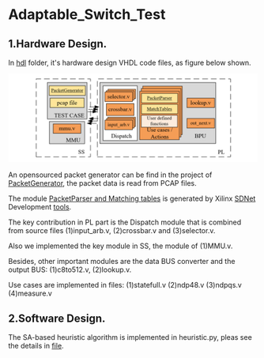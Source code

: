 

# Adaptable_Switch_Test

## 1.Hardware Design.

In [hdl](https://github.com/Adaptable-Switch/AS_test/tree/master/hdl) folder, it's hardware design VHDL code files, as figure below shown.

![image](https://github.com/Adaptable-Switch/AS_test/blob/master/figs/bpu5.png)

An opensourced packet generator can be find in the project of [PacketGenerator](https://github.com/NetFPGA/netfpga/wiki/PacketGenerator), the packet data is read from PCAP files.

The module [PacketParser and Matching tables](https://github.com/NetFPGA/P4-NetFPGA-public/wiki/Workflow-Overview#simplesumeswitch-architecture) is generated by Xilinx [SDNet](https://www.xilinx.com/support/documentation-navigation/development-tools/software-development/sdnet.html) Development [tools](https://github.com/NetFPGA/P4-NetFPGA-public/wiki/Workflow-Overview).

The key contribution in PL part is the Dispatch module that is combined from source files (1)input_arb.v, (2)crossbar.v and (3)selector.v.

Also we implemented the key module in SS, the module of (1)MMU.v.


Besides, other important modules are the data BUS converter and the output BUS: (1)c8to512.v, (2)lookup.v.

Use cases are implemented in files: (1)statefull.v (2)ndp48.v (3)ndpqs.v (4)measure.v

## 2.Software Design.

The SA-based heuristic algorithm is implemented in heuristic.py, pleas see the details in [file](./herutistic.py).
<!---


The SA-based heuristic algorithm is following the processing graph below.

![image](https://github.com/Adaptable-Switch/AS_test/blob/master/figs/Saprocess2.jpg)

The algorithm is implemented in heuristic.py file.



The input of the algorithm is the flow group ![](https://render.githubusercontent.com/render/math?math=G\\_{id}[j]) that is generated by classify HASH function and its corresponding traffic volume ![](https://render.githubusercontent.com/render/math?math=D\\_{id}[j]). The solution w is the distribution of the ![](https://render.githubusercontent.com/render/math?math=G\\_{id}[j]) in EEs. 

The different group distribution contained in the EE generate the total traffic throughput performance demand. The goal of the algorithm is to make demand of each EE as balanced as possible, and does not exceed the maximum processing capacity  of each EE (![](https://render.githubusercontent.com/render/math?math=P_{max})), which is a predictable constant.

### 2.1.The initialization of the SA algorithm.

a) Give a result of flows spliting by any HASH function, which also can be specified by end users. Without loss of generality，we just chose one example result to do our software test.

b) Check if there is a ![](https://render.githubusercontent.com/render/math?math=D\\_{id}[j]) that exceeds the ![](https://render.githubusercontent.com/render/math?math=P_{max}), it need to duplicate into ![](https://render.githubusercontent.com/render/math?math=N) copies (![](https://render.githubusercontent.com/render/math?math=N\leq{K})) and put them on different EE. The throughput demand of each sub-group ![](https://render.githubusercontent.com/render/math?math={\dfrac{D\\_{id}[j]}{N}}\leq{P_{max}}).

c) Randomly distribute the ![](https://render.githubusercontent.com/render/math?math=G\\_{id}[j]) and duplicated repeated combinations into ![](https://render.githubusercontent.com/render/math?math=K) sets to form an initial solution ![](https://render.githubusercontent.com/render/math?math=w).



### 2.2.Generate new candidate solution in the search area.

A solution is a flow group allocation. To generate new neiboring solution, after the init step of the algorithm, it randomly select a flow group from any one EE(i) to another EE(j). The more workload an execution engine has, the larger probability it gets a flow group moving out; while a destination execution engine for the moving group is selected with probability that is inversely proportional to the workload of the execution engine.

### 2.3.The evaluation function in SA.

The defination of the evaluation function,![](https://render.githubusercontent.com/render/math?math=J(w)):

![](https://render.githubusercontent.com/render/math?math=D\\_{id}[j])
is the traffic volume of one of the flow groups, ![](https://render.githubusercontent.com/render/math?math=j\in[1,256]).

The total traffic of Execution Engine(i) ![](https://render.githubusercontent.com/render/math?math={}=\\sum{D\\_id[j]},(i\in[1,K],j\in{EE_i})).

The evaluation function ![](https://render.githubusercontent.com/render/math?math=J(w)=\\sum^{K}_{i=1}(D^{2}_{i}-D^{2}_{average})^{\dfrac{1}{2}}).
this equation represents the traffic load balancing of the table allocation.
-->

